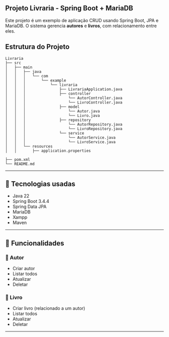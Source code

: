 ## Projeto Livraria - Spring Boot + MariaDB
Este projeto é um exemplo de aplicação CRUD usando Spring Boot, JPA e MariaDB. O sistema gerencia **autores** e **livros**, com relacionamento entre eles.

## Estrutura do Projeto

```
Livraria
├── src
│   ├── main
│   │   ├── java
│   │   │   └── com
│   │   │       └── example
│   │   │           └── livraria
│   │   │               ├── LivrariaApplication.java
│   │   │               ├── controller
│   │   │                   └── AutorController.java
│   │   │                   └── LivroController.java
│   │   │               ├── model
│   │   │                   └── Autor.java
│   │   │                   └── Livro.java
│   │   │               ├── repository
│   │   │                   └── AutorRepository.java
│   │   │                   └── LivroRepository.java
│   │   │               └── service
│   │   │                   └── AutorService.java
│   │   │                   └── LivroService.java
│   │   └── resources
│   │       ├── application.properties

├── pom.xml
└── README.md
```
---
## 🔧 Tecnologias usadas

- Java 22
- Spring Boot 3.4.4
- Spring Data JPA
- MariaDB
- Xampp
- Maven

---

## 📌 Funcionalidades

### 🔹 Autor
- Criar autor
- Listar todos
- Atualizar
- Deletar

### 🔹 Livro
- Criar livro (relacionado a um autor)
- Listar todos
- Atualizar
- Deletar

---
